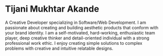 # Tijani Mukhtar Akande

A Creative Developer specializing in Software/Web Development. I am passionate about creating and building aesthetic products that conform with your brand identity. I am a self-motivated, hard-working, enthusiastic team player, deep creative thinker and detail-oriented individual with a strong professional work ethic. I enjoy creating simple solutions to complex problems with creative and intuitive relatable designs.


